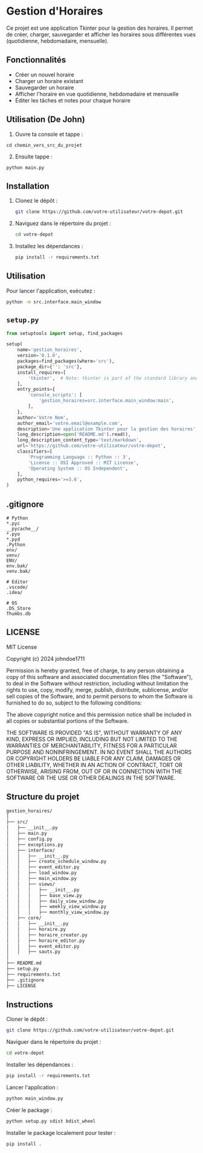 # Gestion d'Horaires

Ce projet est une application Tkinter pour la gestion des horaires. Il permet de créer, charger, sauvegarder et afficher les horaires sous différentes vues (quotidienne, hebdomadaire, mensuelle).

## Fonctionnalités

- Créer un nouvel horaire
- Charger un horaire existant
- Sauvegarder un horaire
- Afficher l'horaire en vue quotidienne, hebdomadaire et mensuelle
- Éditer les tâches et notes pour chaque horaire

## Utilisation (De John)
1. Ouvre ta console et tappe : 
```
cd chemin_vers_src_du_projet
```


2. Ensuite tappe :
```
python main.py
```

## Installation

1. Clonez le dépôt :

    ```bash
    git clone https://github.com/votre-utilisateur/votre-depot.git
    ```

2. Naviguez dans le répertoire du projet :

    ```bash
    cd votre-depot
    ```

3. Installez les dépendances :

    ```bash
    pip install -r requirements.txt
    ```

## Utilisation

Pour lancer l'application, exécutez :

```bash
python -m src.interface.main_window
```

## `setup.py`

```python
from setuptools import setup, find_packages

setup(
    name='gestion_horaires',
    version='0.1.0',
    packages=find_packages(where='src'),
    package_dir={'': 'src'},
    install_requires=[
        'tkinter',  # Note: tkinter is part of the standard library and may not need to be installed separately
    ],
    entry_points={
        'console_scripts': [
            'gestion_horaires=src.interface.main_window:main',
        ],
    },
    author='Votre Nom',
    author_email='votre.email@example.com',
    description='Une application Tkinter pour la gestion des horaires',
    long_description=open('README.md').read(),
    long_description_content_type='text/markdown',
    url='https://github.com/votre-utilisateur/votre-depot',
    classifiers=[
        'Programming Language :: Python :: 3',
        'License :: OSI Approved :: MIT License',
        'Operating System :: OS Independent',
    ],
    python_requires='>=3.6',
)
```

## .gitignore

```gitignore
# Python
*.pyc
__pycache__/
*.pyo
*.pyd
.Python
env/
venv/
ENV/
env.bak/
venv.bak/

# Editor
.vscode/
.idea/

# OS
.DS_Store
Thumbs.db
```

## LICENSE

MIT License

Copyright (c) 2024 johndoe1711

Permission is hereby granted, free of charge, to any person obtaining a copy
of this software and associated documentation files (the "Software"), to deal
in the Software without restriction, including without limitation the rights
to use, copy, modify, merge, publish, distribute, sublicense, and/or sell
copies of the Software, and to permit persons to whom the Software is
furnished to do so, subject to the following conditions:

The above copyright notice and this permission notice shall be included in all
copies or substantial portions of the Software.

THE SOFTWARE IS PROVIDED "AS IS", WITHOUT WARRANTY OF ANY KIND, EXPRESS OR
IMPLIED, INCLUDING BUT NOT LIMITED TO THE WARRANTIES OF MERCHANTABILITY,
FITNESS FOR A PARTICULAR PURPOSE AND NONINFRINGEMENT. IN NO EVENT SHALL THE
AUTHORS OR COPYRIGHT HOLDERS BE LIABLE FOR ANY CLAIM, DAMAGES OR OTHER
LIABILITY, WHETHER IN AN ACTION OF CONTRACT, TORT OR OTHERWISE, ARISING FROM,
OUT OF OR IN CONNECTION WITH THE SOFTWARE OR THE USE OR OTHER DEALINGS IN THE
SOFTWARE.


## Structure du projet

```markdown
gestion_horaires/
│
├── src/
│   ├── __init__.py
│   ├── main.py
│   ├── config.py
│   ├── exceptions.py
│   ├── interface/
│   │   ├── __init__.py
│   │   ├── create_schedule_window.py
│   │   ├── event_editor.py
│   │   ├── load_window.py
│   │   ├── main_window.py
│   │   ├── views/ 
│   │   │   ├── __init__.py
│   │   │   ├── base_view.py
│   │   │   ├── daily_view_window.py
│   │   │   ├── weekly_view_window.py
│   │   │   ├── monthly_view_window.py
│   ├── core/
│   │   ├── __init__.py
│   │   ├── horaire.py
│   │   ├── horaire_creator.py
│   │   ├── horaire_editor.py
│   │   ├── event_editor.py
│   │   ├── sauts.py
│
├── README.md
├── setup.py
├── requirements.txt
├── .gitignore
├── LICENSE
```

## Instructions
Cloner le dépôt :

```bash
git clone https://github.com/votre-utilisateur/votre-depot.git
```

Naviguer dans le répertoire du projet :

```bash
cd votre-depot
```

Installer les dépendances :

```bash
pip install -r requirements.txt
```

Lancer l'application :

```bash
python main_window.py
```

Créer le package :

```bash
python setup.py sdist bdist_wheel
```

Installer le package localement pour tester :

```bash
pip install .
```
